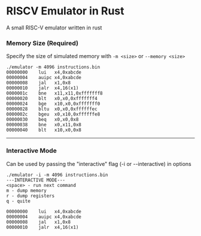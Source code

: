 # RISCV Emulator in Rust

A small RISC-V emulator written in rust

### Memory Size (Required)

Specify the size of simulated memory with `-m <size>` or `--memory <size>`

```
./emulator -m 4096 instructions.bin
00000000    lui   x4,0xabcde
00000004    auipc x4,0xabcde
00000008    jal   x1,0x8
00000010    jalr  x4,16(x1)
0000001c    bne   x11,x11,0xfffffff8
00000020    blt   x0,x0,0xfffffff4
00000024    bge   x10,x0,0xfffffff0
00000028    bltu  x0,x0,0xffffffec
0000002c    bgeu  x0,x10,0xffffffe8
00000030    beq   x0,x0,0x8
00000038    bne   x0,x11,0x8
00000040    blt   x10,x0,0x8
```

---

### Interactive Mode

Can be used by passing the "interactive" flag (-i or --interactive) in options

```
./emulator -i -m 4096 instructions.bin
---INTERACTIVE MODE---
<space> - run next command
m - dump memory
r - dump registers
q - quite

00000000    lui   x4,0xabcde
00000004    auipc x4,0xabcde
00000008    jal   x1,0x8
00000010    jalr  x4,16(x1)
```

